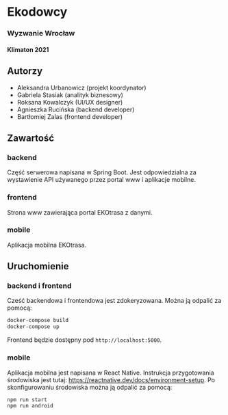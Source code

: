 # Ekodowcy 
### Wyzwanie Wrocław 
#### Klimaton 2021

## Autorzy

- Aleksandra Urbanowicz (projekt koordynator)
- Gabriela Stasiak (analityk biznesowy)
- Roksana Kowalczyk (UI/UX designer)
- Agnieszka Rucińska (backend developer)
- Bartłomiej Zalas (frontend developer)

## Zawartość

### backend
Część serwerowa napisana w Spring Boot. Jest odpowiedzialna za wystawienie API używanego przez portal www i aplikacje mobilne.

### frontend
Strona www zawierająca portal EKOtrasa z danymi.

### mobile
Aplikacja mobilna EKOtrasa.

## Uruchomienie

### backend i frontend
Cześć backendowa i frontendowa jest zdokeryzowana. Można ją odpalić za pomocą:

```bash
docker-compose build
docker-compose up
```
Frontend będzie dostępny pod `http://localhost:5000`. 

### mobile
Aplikacja mobilna jest napisana w React Native. Instrukcja przygotowania środowiska jest tutaj: https://reactnative.dev/docs/environment-setup.
Po skonfigurowaniu środowiska można ją odpalić za pomocą:
```bash
npm run start
npm run android
```